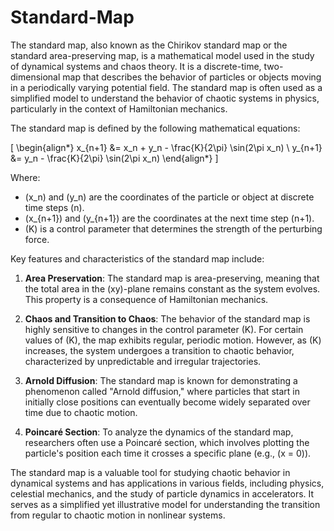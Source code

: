 # Standard-Map 

The standard map, also known as the Chirikov standard map or the standard area-preserving map, is a mathematical model used in the study of dynamical systems and chaos theory. It is a discrete-time, two-dimensional map that describes the behavior of particles or objects moving in a periodically varying potential field. The standard map is often used as a simplified model to understand the behavior of chaotic systems in physics, particularly in the context of Hamiltonian mechanics.

The standard map is defined by the following mathematical equations:

\[ \begin{align*}
x_{n+1} &= x_n + y_n - \frac{K}{2\pi} \sin(2\pi x_n) \\
y_{n+1} &= y_n - \frac{K}{2\pi} \sin(2\pi x_n)
\end{align*} \]

Where:
- \(x_n\) and \(y_n\) are the coordinates of the particle or object at discrete time steps \(n\).
- \(x_{n+1}\) and \(y_{n+1}\) are the coordinates at the next time step \(n+1\).
- \(K\) is a control parameter that determines the strength of the perturbing force.

Key features and characteristics of the standard map include:

1. **Area Preservation**: The standard map is area-preserving, meaning that the total area in the \(xy\)-plane remains constant as the system evolves. This property is a consequence of Hamiltonian mechanics.

2. **Chaos and Transition to Chaos**: The behavior of the standard map is highly sensitive to changes in the control parameter \(K\). For certain values of \(K\), the map exhibits regular, periodic motion. However, as \(K\) increases, the system undergoes a transition to chaotic behavior, characterized by unpredictable and irregular trajectories.

3. **Arnold Diffusion**: The standard map is known for demonstrating a phenomenon called "Arnold diffusion," where particles that start in initially close positions can eventually become widely separated over time due to chaotic motion.

4. **Poincaré Section**: To analyze the dynamics of the standard map, researchers often use a Poincaré section, which involves plotting the particle's position each time it crosses a specific plane (e.g., \(x = 0\)).

The standard map is a valuable tool for studying chaotic behavior in dynamical systems and has applications in various fields, including physics, celestial mechanics, and the study of particle dynamics in accelerators. It serves as a simplified yet illustrative model for understanding the transition from regular to chaotic motion in nonlinear systems.
